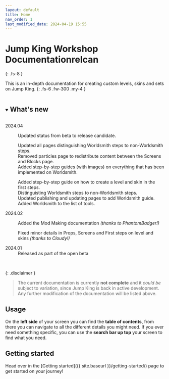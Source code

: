 ```yaml
---
layout: default
title: Home
nav_order: 1
last_modified_date: 2024-04-19 15:55
---
```


# Jump King Workshop Documentation<span class="label label-green fs-4 fw-500" title="Release candidate">relcan</span>
{: .fs-8 }

This is an in-depth documentation for creating custom levels, skins and sets on Jump King.
{: .fs-6 .fw-300 .my-4 }

<details open>
    <summary>
        <h2 style="display:inline-block;">What's new</h2>
    </summary>
    <dl>
        <dt>2024.04</dt>
        <dd>
            <p>Updated status from beta to release candidate.</p>
            <p>Updated all pages distinguishing Worldsmith steps to non-Worldsmith steps.
            <br>Removed particles page to redistribute content between the Screens and Blocks page.
            <br>Added step-by-step guides (with images) on everything that has been implemented on Worldsmith.</p>
            <p>Added step-by-step guide on how to create a level and skin in the first steps.
            <br>Distinguisting Worldsmith steps to non-Worldsmith steps.
            <br>Updated publishing and updating pages to add Worldsmith guide.
            <br>Added Worldsmith to the list of tools.</p>
        </dd>
    </dl>
    <dl>
        <dt>2024.02</dt>
        <dd>
            <p>
            Added the Mod Making documentation
                    <i>(thanks to PhantomBadger!)</i>
            </p>
            <p>
            Fixed minor details in Props, Screens and First steps on level and skins
                    <i>(thanks to Cloudy!)</i>
            </p>
        </dd>
    </dl>
    <dl>
        <dt>2024.01</dt>
        <dd>Released as part of the open beta</dd>
    </dl>
</details>

<br>

{: .disclaimer }
> The current documentation is currently **not complete** and it *could be* subject to variation, since Jump King is back in active development. Any further modification of the documentation will be listed above.

## Usage

On the **left side** of your screen you can find the **table of contents**, from there you can navigate to all the different details you might need. If you ever need something specific, you can use the **search bar up top** your screen to find what you need.

## Getting started

Head over in the [Getting started]({{ site.baseurl }}/getting-started/) page to get started on your journey!
